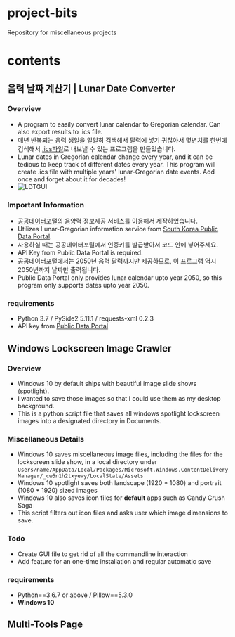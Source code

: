 # project-bits
Repository for miscellaneous projects

# contents
## 음력 날짜 계산기 | Lunar Date Converter
### Overview
  - A program to easily convert lunar calendar to Gregorian calendar. Can also export results to .ics file.
  - 매년 반복되는 음력 생일을 일일히 검색해서 달력에 넣기 귀찮아서 몇년치를 한번에 검색해서 [.ics파일](https://en.wikipedia.org/wiki/ICalendar)로 내보낼 수 있는 프로그램을 만들었습니다. 
  - Lunar dates in Gregorian calendar change every year, and it can be tedious to keep track of different dates every year. This program will create .ics file with multiple years' lunar-Gregorian date events. Add once and forget about it for decades!
  - ![LDTGUI](https://raw.githubusercontent.com/jeongm/miscellaneous-bits/master/lunar_date_converter/lunar_date_converter.png)

### Important Information
  - [공공데이터포털](https://data.go.kr)의 음양력 정보제공 서비스를 이용해서 제작하였습니다. 
  - Utilizes Lunar-Gregorian information service from [South Korea Public Data Portal](https://data.go.kr).
  - 사용하실 때는 공공데이터포털에서 인증키를 발급받아서 코드 안에 넣어주세요. 
  - API Key from Public Data Portal is required.
  - 공공데이터포털에서는 2050년 음력 달력까지만 제공하므로, 이 프로그램 역시 2050년까지 날짜만 출력됩니다.
  - Public Data Portal only provides lunar calendar upto year 2050, so this program only supports dates upto year 2050.
### requirements
  - Python 3.7 / PySide2 5.11.1 / requests-xml 0.2.3
  - API key from [Public Data Portal](https://data.go.kr)

## Windows Lockscreen Image Crawler
### Overview
  - Windows 10 by default ships with beautiful image slide shows (spotlight). 
  - I wanted to save those images so that I could use them as my desktop background.
  - This is a python script file that saves all windows spotlight lockscreen images into a designated directory in Documents. 
  
### Miscellaneous Details
  - Windows 10 saves miscellaneous image files, including the files for the lockscreen slide show, in a local directory under `Users/name/AppData/Local/Packages/Microsoft.Windows.ContentDeliveryManager/_cw5n1h2txyewy/LocalState/Assets`
  - Windows 10 spotlight saves both landscape (1920 * 1080) and portrait (1080 * 1920) sized images
  - Windows 10 also saves icon files for __default__ apps such as Candy Crush Saga
  - This script filters out icon files and asks user which image dimensions to save. 
### Todo
  - Create GUI file to get rid of all the commandline interaction
  - Add feature for an one-time installation and regular automatic save
### requirements 
  - Python==3.6.7 or above / Pillow==5.3.0
  - __Windows 10__

## Multi-Tools Page
